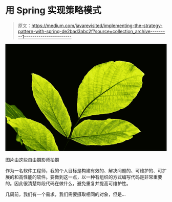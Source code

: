 # 用 Spring 实现策略模式

> 原文：<https://medium.com/javarevisited/implementing-the-strategy-pattern-with-spring-de2bad3abc2f?source=collection_archive---------1----------------------->

![](img/03f06dc30338c45f73429c9282ac1d65.png)

图片由这些自由摄影师拍摄

作为一名软件工程师，我的个人目标是构建有效的、解决问题的、可维护的、可扩展的和高性能的软件。要做到这一点，以一种有组织的方式编写代码是非常重要的。因此很清楚每段代码在做什么，避免重复并提高可维护性。

几周前，我们有一个需求，我们需要摄取相同的对象，但是…